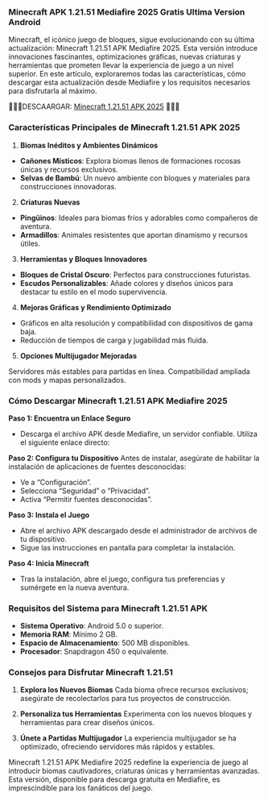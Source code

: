 ### Minecraft APK 1.21.51 Mediafire 2025 Gratis Ultima Version Android
Minecraft, el icónico juego de bloques, sigue evolucionando con su última actualización: Minecraft 1.21.51 APK Mediafire 2025. Esta versión introduce innovaciones fascinantes, optimizaciones gráficas, nuevas criaturas y herramientas que prometen llevar la experiencia de juego a un nivel superior. En este artículo, exploraremos todas las características, cómo descargar esta actualización desde Mediafire y los requisitos necesarios para disfrutarla al máximo.

💖💖💖DESCAARGAR: [Minecraft 1.21.51 APK 2025](https://apktoca.com/minecraft-apk) 💖💖💖

### Características Principales de Minecraft 1.21.51 APK 2025

1. **Biomas Inéditos y Ambientes Dinámicos**

- **Cañones Místicos**: Explora biomas llenos de formaciones rocosas únicas y recursos exclusivos.
- **Selvas de Bambú**: Un nuevo ambiente con bloques y materiales para construcciones innovadoras.

2. **Criaturas Nuevas**

- **Pingüinos**: Ideales para biomas fríos y adorables como compañeros de aventura.
- **Armadillos**: Animales resistentes que aportan dinamismo y recursos útiles.

3. **Herramientas y Bloques Innovadores**

- **Bloques de Cristal Oscuro**: Perfectos para construcciones futuristas.
- **Escudos Personalizables**: Añade colores y diseños únicos para destacar tu estilo en el modo supervivencia.

4. **Mejoras Gráficas y Rendimiento Optimizado**

- Gráficos en alta resolución y compatibilidad con dispositivos de gama baja.
- Reducción de tiempos de carga y jugabilidad más fluida.

5. **Opciones Multijugador Mejoradas**

Servidores más estables para partidas en línea.
Compatibilidad ampliada con mods y mapas personalizados.

### Cómo Descargar Minecraft 1.21.51 APK Mediafire 2025

**Paso 1: Encuentra un Enlace Seguro**
- Descarga el archivo APK desde Mediafire, un servidor confiable. Utiliza el siguiente enlace directo:

**Paso 2: Configura tu Dispositivo**
Antes de instalar, asegúrate de habilitar la instalación de aplicaciones de fuentes desconocidas:

- Ve a “Configuración”.
- Selecciona “Seguridad” o “Privacidad”.
- Activa “Permitir fuentes desconocidas”.

**Paso 3: Instala el Juego**

- Abre el archivo APK descargado desde el administrador de archivos de tu dispositivo.
- Sigue las instrucciones en pantalla para completar la instalación.

**Paso 4: Inicia Minecraft**

- Tras la instalación, abre el juego, configura tus preferencias y sumérgete en la nueva aventura.

### Requisitos del Sistema para Minecraft 1.21.51 APK
- **Sistema Operativo**: Android 5.0 o superior.
- **Memoria RAM**: Mínimo 2 GB.
- **Espacio de Almacenamiento**: 500 MB disponibles.
- **Procesador**: Snapdragon 450 o equivalente.

### Consejos para Disfrutar Minecraft 1.21.51

1. **Explora los Nuevos Biomas**
Cada bioma ofrece recursos exclusivos; asegúrate de recolectarlos para tus proyectos de construcción.

2. **Personaliza tus Herramientas**
Experimenta con los nuevos bloques y herramientas para crear diseños únicos.

3. **Únete a Partidas Multijugador**
La experiencia multijugador se ha optimizado, ofreciendo servidores más rápidos y estables.

Minecraft 1.21.51 APK Mediafire 2025 redefine la experiencia de juego al introducir biomas cautivadores, criaturas únicas y herramientas avanzadas. Esta versión, disponible para descarga gratuita en Mediafire, es imprescindible para los fanáticos del juego.
